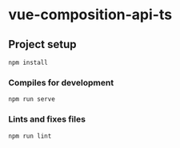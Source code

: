 # vue-composition-api-ts

## Project setup
```
npm install
```

### Compiles for development
```
npm run serve
```

### Lints and fixes files
```
npm run lint
```
